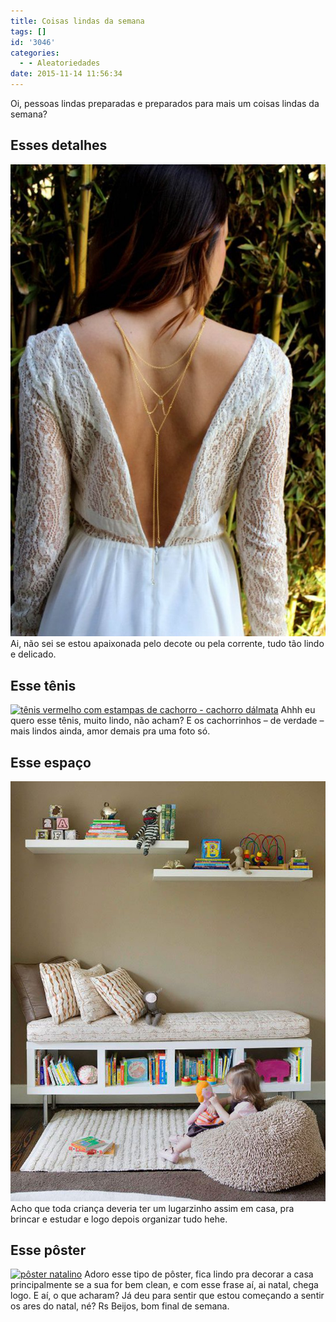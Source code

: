 ```yaml
---
title: Coisas lindas da semana
tags: []
id: '3046'
categories:
  - - Aleatoriedades
date: 2015-11-14 11:56:34
---
```


Oi, pessoas lindas preparadas e preparados para mais um coisas lindas da semana?

## Esses detalhes

[![decotes nas costas - corrente de costas](/wp-content/uploads/2015/11/decotes-nas-costas-com-corrente-683x1024.jpg)](/wp-content/uploads/2015/11/decotes-nas-costas-com-corrente.jpg) Ai, não sei se estou apaixonada pelo decote ou pela corrente, tudo tão lindo e delicado.

## Esse tênis

[![tênis vermelho com estampas de cachorro - cachorro dálmata](/wp-content/uploads/2015/11/tênis-com-estampa-de-cachorrinhos-681x1024.jpg)](/wp-content/uploads/2015/11/tênis-com-estampa-de-cachorrinhos.jpg) Ahhh eu quero esse tênis, muito lindo, não acham? E os cachorrinhos – de verdade – mais lindos ainda, amor demais pra uma foto só.

## Esse espaço

[![sala de leitura e brinquedos - sala para crianças ](/wp-content/uploads/2015/11/sala-de-brinquedos.jpg)](/wp-content/uploads/2015/11/sala-de-brinquedos.jpg) Acho que toda criança deveria ter um lugarzinho assim em casa, pra brincar e estudar e logo depois organizar tudo hehe.

## Esse pôster

[![pôster natalino ](/wp-content/uploads/2015/11/pôster-de-natal.jpg)](/wp-content/uploads/2015/11/pôster-de-natal.jpg) Adoro esse tipo de pôster, fica lindo pra decorar a casa principalmente se a sua for bem clean, e com esse frase aí, ai natal, chega logo. E aí, o que acharam? Já deu para sentir que estou começando a sentir os ares do natal, né? Rs Beijos, bom final de semana.
